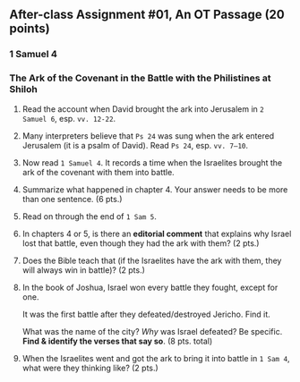 ## After-class Assignment #01, An OT Passage (20 points)

### 1 Samuel 4

### The Ark of the Covenant in the Battle with the Philistines at Shiloh

1. Read the account when David brought the ark into Jerusalem in `2 Samuel 6`, esp. `vv. 12-22`.

2. Many interpreters believe that `Ps 24` was sung when the ark entered Jerusalem (it is a psalm of David). Read `Ps 24`, esp. `vv. 7–10`.

3. Now read `1 Samuel 4`. It records a time when the Israelites brought the ark of the covenant with them into battle.

4. Summarize what happened in chapter 4. Your answer needs to be more than one sentence. (6 pts.)

5. Read on through the end of `1 Sam 5`.

6. In chapters 4 or 5, is there an **editorial comment** that explains why Israel lost that battle, even though they had the ark with them? (2 pts.)

7. Does the Bible teach that (if the Israelites have the ark with them, they will always win in battle)? (2 pts.)

8. In the book of Joshua, Israel won every battle they fought, except for one.

   It was the first battle after they defeated/destroyed Jericho. Find it.

   What was the name of the city? *Why* was Israel defeated? Be specific. **Find & identify the verses that say so**. (8 pts. total)

9. When the Israelites went and got the ark to bring it into battle in `1 Sam 4`, what were they thinking like? (2 pts.)